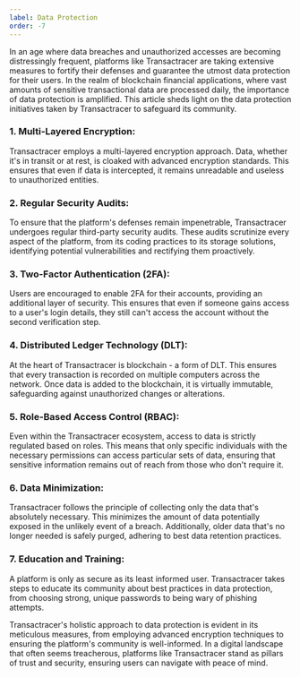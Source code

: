 ```yaml
---
label: Data Protection
order: -7
---
```


In an age where data breaches and unauthorized accesses are becoming distressingly frequent, platforms like Transactracer are taking extensive measures to fortify their defenses and guarantee the utmost data protection for their users. In the realm of blockchain financial applications, where vast amounts of sensitive transactional data are processed daily, the importance of data protection is amplified. This article sheds light on the data protection initiatives taken by Transactracer to safeguard its community.

### 1. Multi-Layered Encryption:

Transactracer employs a multi-layered encryption approach. Data, whether it's in transit or at rest, is cloaked with advanced encryption standards. This ensures that even if data is intercepted, it remains unreadable and useless to unauthorized entities.

### 2. Regular Security Audits:

To ensure that the platform's defenses remain impenetrable, Transactracer undergoes regular third-party security audits. These audits scrutinize every aspect of the platform, from its coding practices to its storage solutions, identifying potential vulnerabilities and rectifying them proactively.

### 3. Two-Factor Authentication (2FA):

Users are encouraged to enable 2FA for their accounts, providing an additional layer of security. This ensures that even if someone gains access to a user's login details, they still can't access the account without the second verification step.

### 4. Distributed Ledger Technology (DLT):

At the heart of Transactracer is blockchain - a form of DLT. This ensures that every transaction is recorded on multiple computers across the network. Once data is added to the blockchain, it is virtually immutable, safeguarding against unauthorized changes or alterations.

### 5. Role-Based Access Control (RBAC):

Even within the Transactracer ecosystem, access to data is strictly regulated based on roles. This means that only specific individuals with the necessary permissions can access particular sets of data, ensuring that sensitive information remains out of reach from those who don't require it.

### 6. Data Minimization:

Transactracer follows the principle of collecting only the data that's absolutely necessary. This minimizes the amount of data potentially exposed in the unlikely event of a breach. Additionally, older data that's no longer needed is safely purged, adhering to best data retention practices.

### 7. Education and Training:

A platform is only as secure as its least informed user. Transactracer takes steps to educate its community about best practices in data protection, from choosing strong, unique passwords to being wary of phishing attempts.

Transactracer's holistic approach to data protection is evident in its meticulous measures, from employing advanced encryption techniques to ensuring the platform's community is well-informed. In a digital landscape that often seems treacherous, platforms like Transactracer stand as pillars of trust and security, ensuring users can navigate with peace of mind.
